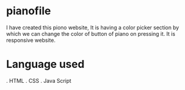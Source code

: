 # pianofile
I have created this piono website, It is having a color picker section by which we can change the color of button of piano on pressing it.
It is responsive website.
# Language used
. HTML
. CSS
. Java Script
